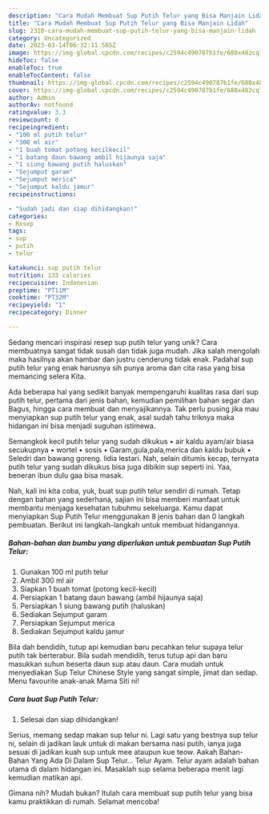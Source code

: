 ```yaml
---
description: "Cara Mudah Membuat Sup Putih Telur yang Bisa Manjain Lidah"
title: "Cara Mudah Membuat Sup Putih Telur yang Bisa Manjain Lidah"
slug: 2310-cara-mudah-membuat-sup-putih-telur-yang-bisa-manjain-lidah
category: Uncategorized
date: 2023-03-14T06:32:11.585Z
image: https://img-global.cpcdn.com/recipes/c2594c490787b1fe/680x482cq70/sup-putih-telur-foto-resep-utama.jpg
hideToc: false
enableToc: true
enableTocContent: false
thumbnail: https://img-global.cpcdn.com/recipes/c2594c490787b1fe/680x482cq70/sup-putih-telur-foto-resep-utama.jpg
cover: https://img-global.cpcdn.com/recipes/c2594c490787b1fe/680x482cq70/sup-putih-telur-foto-resep-utama.jpg
author: Admin
authorAv: notfound
ratingvalue: 3.3
reviewcount: 8
recipeingredient:
- "100 ml putih telur"
- "300 ml air"
- "1 buah tomat potong kecilkecil"
- "1 batang daun bawang ambil hijaunya saja"
- "1 siung bawang putih haluskan"
- "Sejumput garam"
- "Sejumput merica"
- "Sejumput kaldu jamur"
recipeinstructions:

- "Sudah jadi dan siap dihidangkan!"
categories:
- Resep
tags:
- sup
- putih
- telur

katakunci: sup putih telur 
nutrition: 133 calories
recipecuisine: Indonesian
preptime: "PT11M"
cooktime: "PT32M"
recipeyield: "1"
recipecategory: Dinner

---
```





Sedang mencari inspirasi resep sup putih telur yang unik? Cara membuatnya sangat tidak susah dan tidak juga mudah. Jika salah mengolah maka hasilnya akan hambar dan justru cenderung tidak enak. Padahal sup putih telur yang enak harusnya sih punya aroma dan cita rasa yang bisa memancing selera Kita.





Ada beberapa hal yang sedikit banyak mempengaruhi kualitas rasa dari sup putih telur, pertama dari jenis bahan, kemudian pemilihan bahan segar dan Bagus, hingga cara membuat dan menyajikannya. Tak perlu pusing jika mau menyiapkan sup putih telur yang enak,      asal sudah tahu triknya maka hidangan ini bisa menjadi suguhan istimewa.














Semangkok kecil putih telur yang sudah dikukus • air kaldu ayam/air biasa secukupnya • wortel • sosis • Garam,gula,pala,merica dan kaldu bubuk • Seledri dan bawang goreng. lidia lestari. Nah, selain ditumis kecap, ternyata putih telur yang sudah dikukus bisa juga dibikin sup seperti ini. Yaa, beneran ibun dulu gaa bisa masak.






Nah, kali ini kita coba, yuk, buat sup putih telur sendiri di rumah. Tetap dengan bahan yang sederhana, sajian ini bisa memberi manfaat untuk membantu menjaga kesehatan tubuhmu sekeluarga. Kamu dapat menyiapkan Sup Putih Telur menggunakan 8 jenis bahan dan 0 langkah pembuatan. Berikut ini langkah-langkah untuk membuat hidangannya.

<!--inarticleads1-->

##### Bahan-bahan dan bumbu yang diperlukan untuk pembuatan Sup Putih Telur:

1. Gunakan 100 ml putih telur
1. Ambil 300 ml air
1. Siapkan 1 buah tomat (potong kecil-kecil)
1. Persiapkan 1 batang daun bawang (ambil hijaunya saja)
1. Persiapkan 1 siung bawang putih (haluskan)
1. Sediakan Sejumput garam
1. Persiapkan Sejumput merica
1. Sediakan Sejumput kaldu jamur


Bila dah bendidih, tutup api kemudian baru pecahkan telur supaya telur putih tak berterabur. Bila sudah mendidih, terus tutup api dan baru masukkan suhun beserta daun sup atau daun. Cara mudah untuk menyediakan Sup Telur Chinese Style yang sangat simple, jimat dan sedap. Menu favourite anak-anak Mama Siti ni! 

<!--inarticleads2-->

##### Cara buat Sup Putih Telur:


1. Selesai dan siap dihidangkan!

Serius, memang sedap makan sup telur ni. Lagi satu yang bestnya sup telur ni, selain di jadikan lauk untuk di makan bersama nasi putih, ianya juga sesuai di jadikan kuah sup untuk mee ataupun kue teow. Aakah Bahan-Bahan Yang Ada Di Dalam Sup Telur… Telur Ayam. Telur ayam adalah bahan utama di dalam hidangan ini. Masaklah sup selama beberapa menit lagi kemudian matikan api. 

Gimana nih? Mudah bukan? Itulah cara membuat sup putih telur yang bisa kamu praktikkan di rumah. Selamat mencoba!
